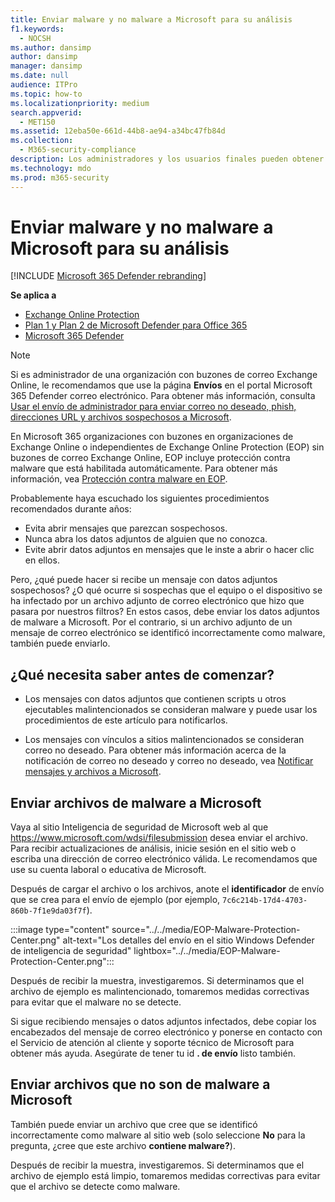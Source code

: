 ```yaml
---
title: Enviar malware y no malware a Microsoft para su análisis
f1.keywords:
  - NOCSH
ms.author: dansimp
author: dansimp
manager: dansimp
ms.date: null
audience: ITPro
ms.topic: how-to
ms.localizationpriority: medium
search.appverid:
  - MET150
ms.assetid: 12eba50e-661d-44b8-ae94-a34bc47fb84d
ms.collection:
  - M365-security-compliance
description: Los administradores y los usuarios finales pueden obtener información sobre cómo enviar malware no detectado o datos adjuntos de malware mal identificados a Microsoft para su análisis.
ms.technology: mdo
ms.prod: m365-security
---
```


# <a name="submit-malware-and-non-malware-to-microsoft-for-analysis"></a>Enviar malware y no malware a Microsoft para su análisis

[!INCLUDE [Microsoft 365 Defender rebranding](../includes/microsoft-defender-for-office.md)]

**Se aplica a**
- [Exchange Online Protection](exchange-online-protection-overview.md)
- [Plan 1 y Plan 2 de Microsoft Defender para Office 365](defender-for-office-365.md)
- [Microsoft 365 Defender](../defender/microsoft-365-defender.md)

> [!NOTE]
> Si es administrador de una organización con buzones de correo Exchange Online, le recomendamos que use la página **Envíos** en el portal Microsoft 365 Defender correo electrónico. Para obtener más información, consulta [Usar el envío de administrador para enviar correo no deseado, phish, direcciones URL y archivos sospechosos a Microsoft](admin-submission.md).

En Microsoft 365 organizaciones con buzones en organizaciones de Exchange Online o independientes de Exchange Online Protection (EOP) sin buzones de correo Exchange Online, EOP incluye protección contra malware que está habilitada automáticamente. Para obtener más información, vea [Protección contra malware en EOP](anti-malware-protection.md).

Probablemente haya escuchado los siguientes procedimientos recomendados durante años:

- Evita abrir mensajes que parezcan sospechosos.
- Nunca abra los datos adjuntos de alguien que no conozca.
- Evite abrir datos adjuntos en mensajes que le inste a abrir o hacer clic en ellos.

Pero, ¿qué puede hacer si recibe un mensaje con datos adjuntos sospechosos? ¿O qué ocurre si sospechas que el equipo o el dispositivo se ha infectado por un archivo adjunto de correo electrónico que hizo que pasara por nuestros filtros? En estos casos, debe enviar los datos adjuntos de malware a Microsoft. Por el contrario, si un archivo adjunto de un mensaje de correo electrónico se identificó incorrectamente como malware, también puede enviarlo.

## <a name="what-do-you-need-to-know-before-you-begin"></a>¿Qué necesita saber antes de comenzar?

- Los mensajes con datos adjuntos que contienen scripts u otros ejecutables malintencionados se consideran malware y puede usar los procedimientos de este artículo para notificarlos.

- Los mensajes con vínculos a sitios malintencionados se consideran correo no deseado. Para obtener más información acerca de la notificación de correo no deseado y correo no deseado, vea [Notificar mensajes y archivos a Microsoft](report-junk-email-messages-to-microsoft.md).

## <a name="submit-malware-files-to-microsoft"></a>Enviar archivos de malware a Microsoft

Vaya al sitio Inteligencia de seguridad de Microsoft web al que <https://www.microsoft.com/wdsi/filesubmission> desea enviar el archivo. Para recibir actualizaciones de análisis, inicie sesión en el sitio web o escriba una dirección de correo electrónico válida. Le recomendamos que use su cuenta laboral o educativa de Microsoft.

Después de cargar el archivo o los archivos, anote el **identificador** de envío que se crea para el envío de ejemplo (por ejemplo, `7c6c214b-17d4-4703-860b-7f1e9da03f7f`).

:::image type="content" source="../../media/EOP-Malware-Protection-Center.png" alt-text="Los detalles del envío en el sitio Windows Defender de inteligencia de seguridad" lightbox="../../media/EOP-Malware-Protection-Center.png":::

Después de recibir la muestra, investigaremos. Si determinamos que el archivo de ejemplo es malintencionado, tomaremos medidas correctivas para evitar que el malware no se detecte.

Si sigue recibiendo mensajes o datos adjuntos infectados, debe copiar los encabezados del mensaje de correo electrónico y ponerse en contacto con el Servicio de atención al cliente y soporte técnico de Microsoft para obtener más ayuda. Asegúrate de tener tu id **. de envío** listo también.

## <a name="submit-non-malware-files-to-microsoft"></a>Enviar archivos que no son de malware a Microsoft

También puede enviar un archivo que cree que se identificó incorrectamente como malware al sitio web (solo seleccione **No** para la pregunta, ¿cree que este archivo **contiene malware?**).

Después de recibir la muestra, investigaremos. Si determinamos que el archivo de ejemplo está limpio, tomaremos medidas correctivas para evitar que el archivo se detecte como malware.

